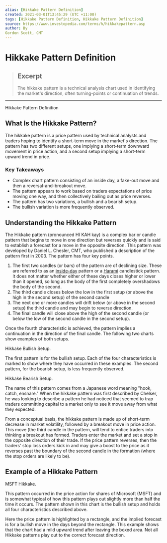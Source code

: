 ```yaml
---
alias: [Hikkake Pattern Definition]
created: 2021-03-01T13:45:29 (UTC +11:00)
tags: [Hikkake Pattern Definition, Hikkake Pattern Definition]
source: https://www.investopedia.com/terms/h/hikkakepattern.asp
author: By
Gordon Scott, CMT
---
```


# Hikkake Pattern Definition

> ## Excerpt
> The hikkake pattern is a technical analysis chart used in identifying the market's direction, often turning-points or continuation of trends.

---

Hikkake Pattern Definition
## What Is the Hikkake Pattern?

The hikkake pattern is a price pattern used by technical analysts and traders hoping to identify a short-term move in the market's direction. The pattern has two different setups, one implying a short-term downward movement in price action, and a second setup implying a short-term upward trend in price.

### Key Takeaways

-   Complex chart pattern consisting of an inside day, a fake-out move and then a reversal-and-breakout move.
-   The pattern appears to work based on traders expectations of price moving one way, and then collectively bailing out as price reverses.
-   The pattern has two variations, a bullish and a bearish setup.
-   The bullish variation is more frequently observed.

## Understanding the Hikkake Pattern

The Hikkake pattern (pronounced Hĭ KAH kay) is a complex bar or candle pattern that begins to move in one direction but reverses quickly and is said to establish a forecast for a move in the opposite direction. This pattern was developed by Daniel L. Chesler, CMT, who published a description of the pattern first in 2003. The pattern has four key points.

1.  The first two candles (or bars) of the pattern are of declining size. These are referred to as an [inside-day](https://www.investopedia.com/terms/i/inside_day.asp) pattern or a [Harami](https://www.investopedia.com/terms/b/bullishharami.asp) candlestick pattern. It does not matter whether either of these days closes higher or lower than it opened, so long as the body of the first completely overshadows the body of the second.
2.  The third candle closes below the low in the first setup (or above the high in the second setup) of the second candle
3.  The next one or more candles will drift below (or above in the second setup) the third candle and may begin to reverse direction.
4.  The final candle will close above the high of the second candle (or below the low of the second candle in the second setup).

Once the fourth characteristic is achieved, the pattern implies a continuation in the direction of the final candle. The following two charts show examples of both setups.

Hikkake Bullish Setup.

The first pattern is for the bullish setup. Each of the four characteristics is marked to show where they have occurred in these examples. The second pattern, for the bearish setup, is less frequently observed.

Hikkake Bearish Setup.

The name of this pattern comes from a Japanese word meaning "hook, catch, ensnare." When the hikkake pattern was first described by Chelser, he was looking to describe a pattern he had noticed that seemed to trap traders committing capital to a market only to see it move away from what they expected.

From a conceptual basis, the hikkake pattern is made up of short-term decrease in market volatility, followed by a breakout move in price action. This move (the third candle in the pattern, will tend to entice traders into thinking a breakout has formed. Traders enter the market and set a stop in the opposite direction of their trade. If the price pattern reverses, then the traders' stop loss orders kick in and may give a boost to the price as it reverses past the boundary of the second candle in the formation (where the stop orders are likely to be).

## Example of a Hikkake Pattern

MSFT Hikkake.

This pattern occurred in the price action for shares of Microsoft (MSFT) and is somewhat typical of how this pattern plays out slightly more than half the time it occurs. The pattern shown in this chart is the bullish setup and holds all four characteristics described above.

Here the price pattern is highlighted by a rectangle, and the implied forecast is for a bullish move in the days beyond the rectangle. This example shows that the chart had a mild upward trend after leaving the boxed area. Not all Hikkake patterns play out to the correct forecast direction.
